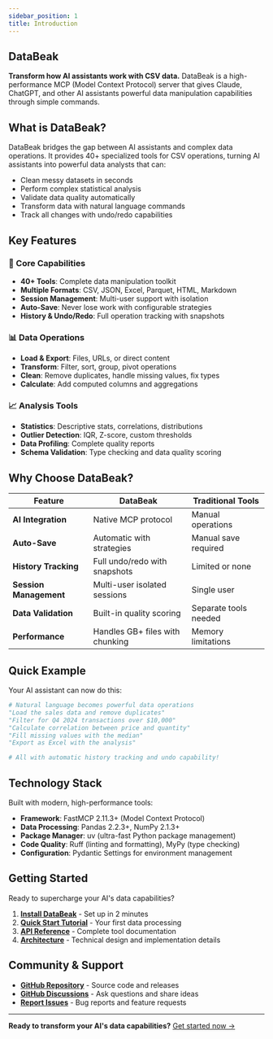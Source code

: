 ```yaml
---
sidebar_position: 1
title: Introduction
---
```


## DataBeak

**Transform how AI assistants work with CSV data.** DataBeak is a
high-performance MCP (Model Context Protocol) server that gives Claude, ChatGPT,
and other AI assistants powerful data manipulation capabilities through simple
commands.

## What is DataBeak?

DataBeak bridges the gap between AI assistants and complex data operations.
It provides 40+ specialized tools for CSV operations, turning AI assistants
into powerful data analysts that can:

- Clean messy datasets in seconds
- Perform complex statistical analysis
- Validate data quality automatically
- Transform data with natural language commands
- Track all changes with undo/redo capabilities

## Key Features

### 🎯 Core Capabilities

- **40+ Tools**: Complete data manipulation toolkit
- **Multiple Formats**: CSV, JSON, Excel, Parquet, HTML, Markdown
- **Session Management**: Multi-user support with isolation
- **Auto-Save**: Never lose work with configurable strategies
- **History & Undo/Redo**: Full operation tracking with snapshots

### 📊 Data Operations

- **Load & Export**: Files, URLs, or direct content
- **Transform**: Filter, sort, group, pivot operations
- **Clean**: Remove duplicates, handle missing values, fix types
- **Calculate**: Add computed columns and aggregations

### 📈 Analysis Tools

- **Statistics**: Descriptive stats, correlations, distributions
- **Outlier Detection**: IQR, Z-score, custom thresholds
- **Data Profiling**: Complete quality reports
- **Schema Validation**: Type checking and data quality scoring

## Why Choose DataBeak?

| Feature | DataBeak | Traditional Tools |
|---------|-----------|------------------|
| **AI Integration** | Native MCP protocol | Manual operations |
| **Auto-Save** | Automatic with strategies | Manual save required |
| **History Tracking** | Full undo/redo with snapshots | Limited or none |
| **Session Management** | Multi-user isolated sessions | Single user |
| **Data Validation** | Built-in quality scoring | Separate tools needed |
| **Performance** | Handles GB+ files with chunking | Memory limitations |

## Quick Example

Your AI assistant can now do this:

```python
# Natural language becomes powerful data operations
"Load the sales data and remove duplicates"
"Filter for Q4 2024 transactions over $10,000"
"Calculate correlation between price and quantity"
"Fill missing values with the median"
"Export as Excel with the analysis"

# All with automatic history tracking and undo capability!
```

## Technology Stack

Built with modern, high-performance tools:

- **Framework**: FastMCP 2.11.3+ (Model Context Protocol)
- **Data Processing**: Pandas 2.2.3+, NumPy 2.1.3+
- **Package Manager**: uv (ultra-fast Python package management)
- **Code Quality**: Ruff (linting and formatting), MyPy (type checking)
- **Configuration**: Pydantic Settings for environment management

## Getting Started

Ready to supercharge your AI's data capabilities?

1. **[Install DataBeak](./installation)** - Set up in 2 minutes
2. **[Quick Start Tutorial](./tutorials/quickstart)** - Your first data processing
3. **[API Reference](./api/overview)** - Complete tool documentation
4. **[Architecture](./architecture)** - Technical design and implementation details

## Community & Support

- **[GitHub Repository](https://github.com/jonpspri/csv-editor)** - Source code
  and releases
- **[GitHub Discussions](https://github.com/jonpspri/csv-editor/discussions)** -
  Ask questions and share ideas
- **[Report Issues](https://github.com/jonpspri/csv-editor/issues)** - Bug
  reports and feature requests

---

**Ready to transform your AI's data capabilities?** [Get started now →](./installation)
